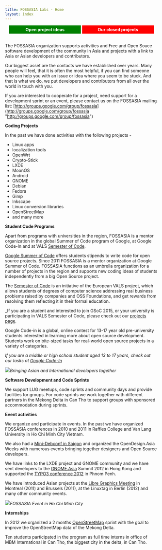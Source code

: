 ```yaml
---
title: FOSSASIA Labs - Home
layout: index
---
```

<div style="overflow: hidden; width: 100%; padding: 0px; text-align: center">
<span onclick="document.location.href = 'ideas.html'" style="min-width:45%;width:45%;display:inline-block;max-width:45%;background-color:green;color:white;margin:0;padding:5px;cursor:pointer;font-weight:bold">Open project ideas</span> 
<span onclick="document.location.href = 'archive.html'" style="min-width:45%;width:45%;display:inline-block;max-width:45%;background-color:red;color:white;margin:0;padding:5px;cursor:pointer;font-weight:bold">Our closed projects</span> 
</div>
<br/>

The FOSSASIA organization supports activities and Free and Open Souce
software development of the community in Asia and projects with a link to Asia
or Asian developers and contributors.

Our biggest asset are the contacts we have established over years. Many
people will feel, that it is often the most helpful, if you can find someone
who can help you with an issue or idea where you seem to be stuck. And that is
what we do, we put developers and contributors from all over the world in touch
with you.

If you are interested to cooperate for a project, need support for a
development sprint or an event, please contact us on the FOSSASIA mailing
list: [http://groups.google.com/group/fossasia](http://groups.google.com/group/fossasia "http://groups.google.com/group/fossasia")

**Coding Projects**

In the past we have done activities with the following projects -

*   Linux apps
*   localization tools
*   OpenWrt
*   Crypto-Stick
*   LXDE
*   MoonOS
*   Android
*   GNOME
*   Debian
*   Fedora
*   Gimp
*   Inkscape
*   Linux conversion libraries
*   OpenStreetMap
*   and many more

**Student Code Programs**

Apart from programs with universities in the region, FOSSASIA is a mentor
organization in the global Summer of Code program of Google, at Google Code-In
and at VALS [Semester of Code](http://semesterofcode.com/).

[Google Summer of Code](http://google-melange.com) offers
students stipends to write code for open source projects. Since 2011
FOSSASIA is a mentor organization at Google Summer of Code. FOSSASIA functions
as an umbrella organization for a number of projects in the region and supports
new coding ideas of students independently from a big Open Source project.

The [Semester of Code](http://semesterofcode.com/) is an
initiative of the European VALS project, which allows students of degrees of
computer science addressing real business problems raised by companies and OSS
Foundations, and get rewards from resolving them reflecting it in their formal
education.

_If you are a student and interested to join GSoC 2015, or your university is
participating in VALS Semester of Code, please check out our
[projects page](/ideas.html).

Google Code-in is a global, online contest for 13-17 year old pre-university
students interested in learning more about open source development. Students
work on bite-sized tasks for real-world open source projects in a variety of
categories.

_If you are a middle or high school student aged 13 to 17 years, check out our
tasks at
[Google Code-In](http://www.google-melange.com/gci/org/google/gci2014/fossasia)_

![](http://blog.fossasia.org/sites/default/files/DSC_0494_0.JPG)_Bringing Asian and International developers together_

**Software Development and Code Sprints**

We support LUG meetups, code sprints and community days and provide
facilities for groups. For code sprints we work together with different
partners in the Mekong Delta in Can Tho to support groups with sponsored
accommodation during sprints.

**Event activities**

We organize and participate in events. In the past we have organized
FOSSASIA conferences in 2010 and 2011 in Raffles College and Van Lang
University in Ho Chi Minh City Vietnam.

We also had a [Mini-Debconf in
  Saigon](http://wiki.debian.org/DebianVietnam/MiniDebConf2010) and organized the OpenDesign.Asia Weeks with numerous events
bringing together designers and Open Source developers.

We have links to the LXDE project and GNOME community and we have sent
developers to the [GNOME.Asia](http://gnome.asia) Summit 2012
in Hong Kong and supported the [TYPO3
  conference 2012](https://t3con12-asia.typo3.org) in Phnom Penh.

We have introduced Asian projects at the
[Libre Graphics Meeting](http://libregraphicsmeeting.org) in
Montreal (2011) and Brussels (2011), at the Linuxtag in Berlin (2012) and many
other community events.

![](http://blog.fossasia.org/sites/default/files/IMG_0430_0.JPG)_FOSSASIA Event in Ho Chi Minh City_

**Internships**

In 2012 we organized a 2 months [OpenStreetMap](http://openstreetmap.org) sprint with the goal
to improve the OpenStreetMap data of the Mekong Delta.

Ten students participated in the program as full time interns in office of
MBM International in Can Tho, the biggest city in the delta, in Can Tho.
